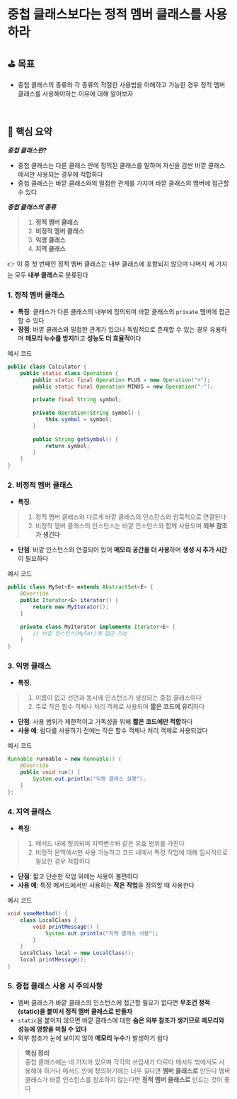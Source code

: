 # 중첩 클래스보다는 정적 멤버 클래스를 사용하라

## ⛳️ 목표

- 중첩 클래스의 종류와 각 종류의 적절한 사용법을 이해하고 가능한 경우 정적 멤버 클래스를 사용해야하는 이유에 대해 알아보자

<br>

## 📄 핵심 요약

***중첩 클래스란?***

- 중첩 클래스는 다른 클래스 안에 정의된 클래스를 말하며 자신을 감싼 바깥 클래스에서만 사용되는 경우에 적합하다
- 중첩 클래스는 바깥 클래스와의 밀접한 관계를 가지며 바깥 클래스의 멤버에 접근할 수 있다

***중첩 클래스의 종류***

> 1. **정적 멤버 클래스**
> 2. **비정적 멤버 클래스**
> 3. **익명 클래스**
> 4. **지역 클래스**

👉 이 중 첫 번째인 정적 멤버 클래스는 내부 클래스에 포함되지 않으며 나머지 세 가지는 모두 **내부 클래스**로 분류된다

### 1. 정적 멤버 클래스

- **특징**: 클래스가 다른 클래스의 내부에 정의되며 바깥 클래스의 `private` 멤버에 접근할 수 있다
- **장점**: 바깥 클래스와 밀접한 관계가 있으나 독립적으로 존재할 수 있는 경우 유용하며 **메모리 누수를 방지**하고 **성능도 더 효율적**이다

예시 코드
```java
public class Calculator {
    public static class Operation {
        public static final Operation PLUS = new Operation("+");
        public static final Operation MINUS = new Operation("-");
        
        private final String symbol;
        
        private Operation(String symbol) {
            this.symbol = symbol;
        }
        
        public String getSymbol() {
            return symbol;
        }
    }
}
```

### 2. 비정적 멤버 클래스

- **특징**: 
> 1. 정적 멤버 클래스와 다르게 바깥 클래스의 인스턴스와 암묵적으로 연결된다
> 2. 비정적 멤버 클래스의 인스턴스는 바깥 인스턴스와 함께 사용되며 **외부 참조가 생긴다**

- **단점**: 바깥 인스턴스와 연결되어 있어 **메모리 공간을 더 사용**하며 **생성 시 추가 시간**이 필요하다

예시 코드
```java
public class MySet<E> extends AbstractSet<E> {
    @Override
    public Iterator<E> iterator() {
        return new MyIterator();
    }
    
    private class MyIterator implements Iterator<E> {
        // 바깥 인스턴스(MySet)에 접근 가능
    }
}
```

### 3. 익명 클래스

- **특징**: 
> 1. 이름이 없고 선언과 동시에 인스턴스가 생성되는 중첩 클래스이다 
> 2. 주로 작은 함수 객체나 처리 객체로 사용되며 **짧은 코드에 유리**하다
- **단점**: 사용 범위가 제한적이고 가독성을 위해 **짧은 코드에만 적합**하다
- **사용 예**: 람다를 사용하기 전에는 작은 함수 객체나 처리 객체로 사용되었다

예시 코드
```java
Runnable runnable = new Runnable() {
    @Override
    public void run() {
        System.out.println("익명 클래스 실행");
    }
};
```

### 4. 지역 클래스

- **특징**: 
> 1. 메서드 내에 정의되며 지역변수와 같은 유효 범위를 가진다 
> 2. 비정적 문맥에서만 사용 가능하고 코드 내에서 특정 작업에 대해 임시적으로 필요한 경우 적합하다
- **단점**: 짧고 단순한 작업 외에는 사용이 불편하다
- **사용 예**: 특정 메서드에서만 사용하는 **작은 작업**을 정의할 때 사용한다

예시 코드
```java
void someMethod() {
    class LocalClass {
        void printMessage() {
            System.out.println("지역 클래스 사용");
        }
    }
    LocalClass local = new LocalClass();
    local.printMessage();
}
```

### 5. 중첩 클래스 사용 시 주의사항

- 멤버 클래스가 바깥 클래스의 인스턴스에 접근할 필요가 없다면 **무조건 정적(static)을 붙여서 정적 멤버 클래스로 만들자**
- `static`을 붙이지 않으면 바깥 클래스에 대한 **숨은 외부 참조가 생기므로 메모리와 성능에 영향을 미칠 수 있다**
- 외부 참조가 눈에 보이지 않아 **메모리 누수**가 발생하기 쉽다

> **핵심 정리**  
> 중첩 클래스에는 네 가지가 있으며 각각의 쓰임새가 다르다
> 메서드 밖에서도 사용해야 하거나 메서드 안에 정의하기에는 너무 길다면 **멤버 클래스로** 만든다
> 멤버 클래스가 바깥 인스턴스를 참조하지 않는다면 **정적 멤버 클래스로** 만드는 것이 좋다